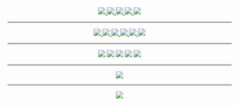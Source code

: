 <div align="center">
    <a href="https://www.reddit.com/user/King_Hector">
        <img src="https://img.shields.io/badge/Reddit-%23FF4500.svg?style=for-the-badge&logo=Reddit&logoColor=white">
    </a>
    <a href="https://steamcommunity.com/profiles/76561198300452418/">
        <img src="https://img.shields.io/badge/steam-%23203357.svg?style=for-the-badge&logo=steam&logoColor=white">
    </a>
     <a href="https://github.com/kinghector">
        <img src="https://img.shields.io/badge/GitHub-100000?style=for-the-badge&logo=github&logoColor=white">
    </a>
    <a href="https://www.twitch.tv/king_hector">
        <img src="https://img.shields.io/badge/twich-%239146FF.svg?style=for-the-badge&logo=Twitch&logoColor=white">
    </a>
    <a href="https://twitter.com/KingHec25850851">
        <img src="https://img.shields.io/badge/twitter-%231DA1F2.svg?style=for-the-badge&logo=Twitter&logoColor=white">
    </a>
</div>

---

<div align="center">
    <a href="https://brave.com/">
        <img src="https://img.shields.io/badge/Brave-FB542B?style=for-the-badge&logo=Brave&logoColor=white">
    </a>
    <a href="https://www.jetbrains.com/idea/">
        <img src="https://img.shields.io/badge/IntelliJ IDEA-be3397.svg?style=for-the-badge&logo=intellij-idea&logoColor=white">
    </a>
    <a href="https://code.visualstudio.com/">
        <img src="https://img.shields.io/badge/Visual%20Studio%20Code-0078d7.svg?style=for-the-badge&logo=visual-studio-code&logoColor=white">
    </a>
    <a href="https://krita.org/en/">
        <img src="https://img.shields.io/badge/Krita-203759?style=for-the-badge&logo=krita&logoColor=EEF37B">
    </a>
    <a href="https://godotengine.org/">
        <img src="https://img.shields.io/badge/GODOT-%23FFFFFF.svg?style=for-the-badge&logo=godot-engine">
    </a>
    <a href="https://git-scm.com/">
        <img src="https://img.shields.io/badge/git-%23F05033.svg?style=for-the-badge&logo=git&logoColor=white">
    </a>
</div>

---

<div align="center">
    <img src="https://img.shields.io/badge/java-%23ED8B00.svg?style=for-the-badge&logo=java&logoColor=white" />
    <img src="https://img.shields.io/badge/javascript-%23323330.svg?style=for-the-badge&logo=javascript&logoColor=%23F7DF1E" />
    <img src="https://img.shields.io/badge/c%23-%23239120.svg?style=for-the-badge&logo=c-sharp&logoColor=white" />
    <img src="https://img.shields.io/badge/html5-%23E34F26.svg?style=for-the-badge&logo=html5&logoColor=white" />
    <img src="https://img.shields.io/badge/css3-%231572B6.svg?style=for-the-badge&logo=css3&logoColor=white" />
</div>    
  
---

<div align="center">
    <a href="https://github.com/DenverCoder1/github-readme-streak-stats">
        <img src="https://github-readme-streak-stats.herokuapp.com?user=KingHector&theme=github-dark&hide_border=true&date_format=M%20j%5B%2C%20Y%5D&background=DDfb8a00&currStreakNum=879BA9&sideNums=879BA9&currStreakLabel=879BA9&sideLabels=879BA9&fire=DD2727&ring=fb8a00&stroke=30373C&dates=A6BECF" />
    </a>
</div>

---

<div align="center">
    <a href="https://en.wikipedia.org/wiki/Sword_Art_Online">
        <img src="https://i.imgur.com/Aa8mB8H.gif" />
    </a>    
</div> 

